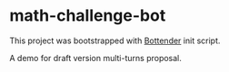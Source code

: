 # math-challenge-bot

This project was bootstrapped with
[Bottender](https://github.com/Yoctol/bottender) init script.

A demo for draft version multi-turns proposal.

#